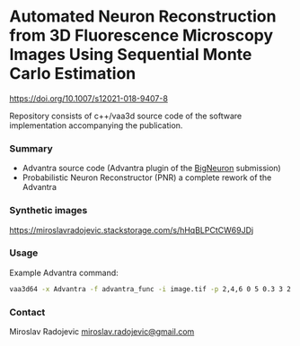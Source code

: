 # Automated Neuron Reconstruction from 3D Fluorescence Microscopy Images Using Sequential Monte Carlo Estimation #

https://doi.org/10.1007/s12021-018-9407-8

Repository consists of c++/vaa3d source code of the software implementation accompanying the publication.

### Summary ###
* Advantra source code (Advantra plugin of the [BigNeuron](https://bitbucket.org/tutorials/markdowndemo) submission)
* Probabilistic Neuron Reconstructor (PNR) a complete rework of the Advantra

### Synthetic images ###

https://miroslavradojevic.stackstorage.com/s/hHqBLPCtCW69JDj

### Usage ###
Example Advantra command:
```bash
vaa3d64 -x Advantra -f advantra_func -i image.tif -p 2,4,6 0 5 0.3 3 2 200 20 2 4 1
```
### Contact ###
Miroslav Radojevic
miroslav.radojevic@gmail.com
